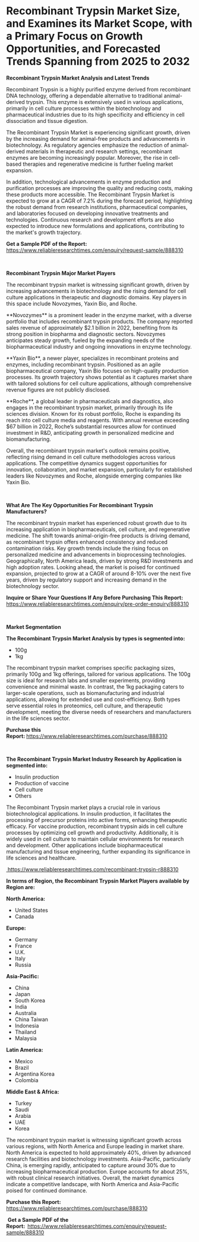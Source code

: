 <p><h1>Recombinant Trypsin Market Size, and Examines its Market Scope, with a Primary Focus on Growth Opportunities, and Forecasted Trends Spanning from 2025 to 2032</h1></p><p><strong>Recombinant Trypsin Market Analysis and Latest Trends</strong></p>
<p><p>Recombinant Trypsin is a highly purified enzyme derived from recombinant DNA technology, offering a dependable alternative to traditional animal-derived trypsin. This enzyme is extensively used in various applications, primarily in cell culture processes within the biotechnology and pharmaceutical industries due to its high specificity and efficiency in cell dissociation and tissue digestion. </p><p>The Recombinant Trypsin Market is experiencing significant growth, driven by the increasing demand for animal-free products and advancements in biotechnology. As regulatory agencies emphasize the reduction of animal-derived materials in therapeutic and research settings, recombinant enzymes are becoming increasingly popular. Moreover, the rise in cell-based therapies and regenerative medicine is further fueling market expansion.</p><p>In addition, technological advancements in enzyme production and purification processes are improving the quality and reducing costs, making these products more accessible. The Recombinant Trypsin Market is expected to grow at a CAGR of 7.2% during the forecast period, highlighting the robust demand from research institutions, pharmaceutical companies, and laboratories focused on developing innovative treatments and technologies. Continuous research and development efforts are also expected to introduce new formulations and applications, contributing to the market's growth trajectory.</p></p>
<p><strong>Get a Sample PDF of the Report:&nbsp;</strong> <a href="https://www.reliableresearchtimes.com/enquiry/request-sample/888310?utm_campaign=3298&utm_medium=2&utm_source=Github&utm_content=ia&utm_term=19042025&utm_id=recombinant-trypsin">https://www.reliableresearchtimes.com/enquiry/request-sample/888310</a></p>
<p>&nbsp;</p>
<p><strong>Recombinant Trypsin Major Market Players</strong></p>
<p><p>The recombinant trypsin market is witnessing significant growth, driven by increasing advancements in biotechnology and the rising demand for cell culture applications in therapeutic and diagnostic domains. Key players in this space include Novozymes, Yaxin Bio, and Roche.</p><p>**Novozymes** is a prominent leader in the enzyme market, with a diverse portfolio that includes recombinant trypsin products. The company reported sales revenue of approximately $2.1 billion in 2022, benefiting from its strong position in biopharma and diagnostic sectors. Novozymes anticipates steady growth, fueled by the expanding needs of the biopharmaceutical industry and ongoing innovations in enzyme technology.</p><p>**Yaxin Bio**, a newer player, specializes in recombinant proteins and enzymes, including recombinant trypsin. Positioned as an agile biopharmaceutical company, Yaxin Bio focuses on high-quality production processes. Its growth trajectory shows potential as it captures market share with tailored solutions for cell culture applications, although comprehensive revenue figures are not publicly disclosed.</p><p>**Roche**, a global leader in pharmaceuticals and diagnostics, also engages in the recombinant trypsin market, primarily through its life sciences division. Known for its robust portfolio, Roche is expanding its reach into cell culture media and reagents. With annual revenue exceeding $67 billion in 2022, Roche’s substantial resources allow for continued investment in R&D, anticipating growth in personalized medicine and biomanufacturing.</p><p>Overall, the recombinant trypsin market's outlook remains positive, reflecting rising demand in cell culture methodologies across various applications. The competitive dynamics suggest opportunities for innovation, collaboration, and market expansion, particularly for established leaders like Novozymes and Roche, alongside emerging companies like Yaxin Bio.</p></p>
<p>&nbsp;</p>
<p><strong>What Are The Key Opportunities For Recombinant Trypsin Manufacturers?</strong></p>
<p><p>The recombinant trypsin market has experienced robust growth due to its increasing application in biopharmaceuticals, cell culture, and regenerative medicine. The shift towards animal-origin-free products is driving demand, as recombinant trypsin offers enhanced consistency and reduced contamination risks. Key growth trends include the rising focus on personalized medicine and advancements in bioprocessing technologies. Geographically, North America leads, driven by strong R&D investments and high adoption rates. Looking ahead, the market is poised for continued expansion, projected to grow at a CAGR of around 8-10% over the next five years, driven by regulatory support and increasing demand in the biotechnology sector.</p></p>
<p><strong>Inquire or Share Your Questions If Any Before Purchasing This Report:</strong> <a href="https://www.reliableresearchtimes.com/enquiry/pre-order-enquiry/888310?utm_campaign=3298&utm_medium=2&utm_source=Github&utm_content=ia&utm_term=19042025&utm_id=recombinant-trypsin">https://www.reliableresearchtimes.com/enquiry/pre-order-enquiry/888310</a></p>
<p>&nbsp;</p>
<p><strong>Market Segmentation</strong></p>
<p><strong>The Recombinant Trypsin Market Analysis by types is segmented into:</strong></p>
<p><ul><li>100g</li><li>1kg</li></ul></p>
<p><p>The recombinant trypsin market comprises specific packaging sizes, primarily 100g and 1kg offerings, tailored for various applications. The 100g size is ideal for research labs and smaller experiments, providing convenience and minimal waste. In contrast, the 1kg packaging caters to larger-scale operations, such as biomanufacturing and industrial applications, allowing for extended use and cost-efficiency. Both types serve essential roles in proteomics, cell culture, and therapeutic development, meeting the diverse needs of researchers and manufacturers in the life sciences sector.</p></p>
<p><strong>Purchase this Report:&nbsp;</strong><a href="https://www.reliableresearchtimes.com/purchase/888310?utm_campaign=3298&utm_medium=2&utm_source=Github&utm_content=ia&utm_term=19042025&utm_id=recombinant-trypsin">https://www.reliableresearchtimes.com/purchase/888310</a></p>
<p>&nbsp;</p>
<p><strong>The Recombinant Trypsin Market Industry Research by Application is segmented into:</strong></p>
<p><ul><li>Insulin production</li><li>Production of vaccine</li><li>Cell culture</li><li>Others</li></ul></p>
<p><p>The Recombinant Trypsin market plays a crucial role in various biotechnological applications. In insulin production, it facilitates the processing of precursor proteins into active forms, enhancing therapeutic efficacy. For vaccine production, recombinant trypsin aids in cell culture processes by optimizing cell growth and productivity. Additionally, it is widely used in cell culture to maintain cellular environments for research and development. Other applications include biopharmaceutical manufacturing and tissue engineering, further expanding its significance in life sciences and healthcare.</p></p>
<p><a href="https://www.reliableresearchtimes.com/recombinant-trypsin-r888310?utm_campaign=3298&utm_medium=2&utm_source=Github&utm_content=ia&utm_term=19042025&utm_id=recombinant-trypsin">&nbsp;https://www.reliableresearchtimes.com/recombinant-trypsin-r888310</a></p>
<p><strong>In terms of Region, the Recombinant Trypsin Market Players available by Region are:</strong></p>
<p>
    <p> <strong> North America: </strong>
        <ul>
            <li>United States</li>
            <li>Canada</li>
        </ul>
        </p> 
    <p> <strong> Europe: </strong>
        <ul>
            <li>Germany</li>
            <li>France</li>
            <li>U.K.</li>
            <li>Italy</li>
            <li>Russia</li>
        </ul>
        </p> 
    <p> <strong> Asia-Pacific: </strong>
        <ul>
            <li>China</li>
            <li>Japan</li>
            <li>South Korea</li>
            <li>India</li>
            <li>Australia</li>
            <li>China Taiwan</li>
            <li>Indonesia</li>
            <li>Thailand</li>
            <li>Malaysia</li>
        </ul>
        </p> 
    <p> <strong> Latin America: </strong>
        <ul>
            <li>Mexico</li>
            <li>Brazil</li>
            <li>Argentina Korea</li>
            <li>Colombia</li>
        </ul>
        </p> 
    <p> <strong> Middle East & Africa: </strong>
        <ul>
            <li>Turkey</li>
            <li>Saudi</li>
            <li>Arabia</li>
            <li>UAE</li>
            <li>Korea</li>
        </ul>
    </p>
    </p>
<p><p>The recombinant trypsin market is witnessing significant growth across various regions, with North America and Europe leading in market share. North America is expected to hold approximately 40%, driven by advanced research facilities and biotechnology investments. Asia-Pacific, particularly China, is emerging rapidly, anticipated to capture around 30% due to increasing biopharmaceutical production. Europe accounts for about 25%, with robust clinical research initiatives. Overall, the market dynamics indicate a competitive landscape, with North America and Asia-Pacific poised for continued dominance.</p></p>
<p><strong>Purchase this Report: </strong><a href="https://www.reliableresearchtimes.com/purchase/888310?utm_campaign=3298&utm_medium=2&utm_source=Github&utm_content=ia&utm_term=19042025&utm_id=recombinant-trypsin">https://www.reliableresearchtimes.com/purchase/888310</a></p>
<p>&nbsp;<strong>Get a Sample PDF of the Report:&nbsp;&nbsp;</strong><a href="https://www.reliableresearchtimes.com/enquiry/request-sample/888310?utm_campaign=3298&utm_medium=2&utm_source=Github&utm_content=ia&utm_term=19042025&utm_id=recombinant-trypsin">https://www.reliableresearchtimes.com/enquiry/request-sample/888310</a></p>
<p><strong></strong></p>
<p><p></p><p></p><p></p></p>